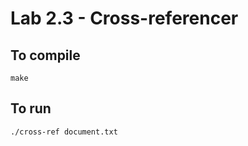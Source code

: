 Lab 2.3 - Cross-referencer
==========================

To compile
---------------------------------------
```
make
```

To run
---------------------------------------
```
./cross-ref document.txt
```

